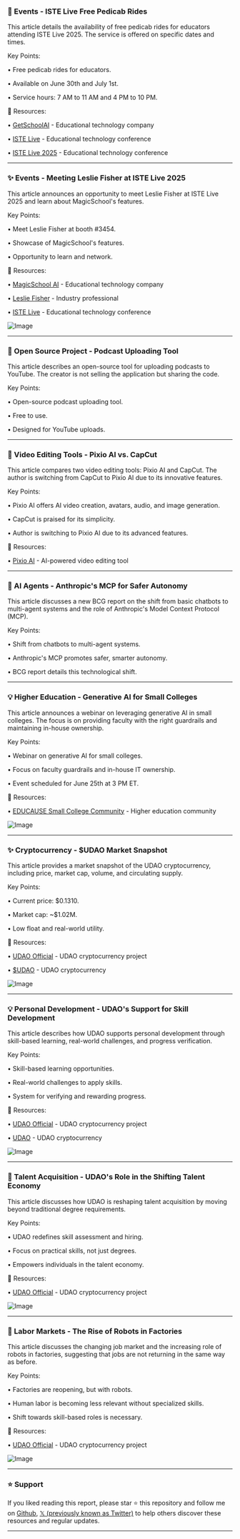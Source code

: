 ### 🚀 Events - ISTE Live Free Pedicab Rides

This article details the availability of free pedicab rides for educators attending ISTE Live 2025.  The service is offered on specific dates and times.

Key Points:

• Free pedicab rides for educators.

• Available on June 30th and July 1st.

• Service hours: 7 AM to 11 AM and 4 PM to 10 PM.


🔗 Resources:

• [GetSchoolAI](https://x.com/GetSchoolAI) - Educational technology company

• [ISTE Live](https://x.com/hashtag/ISTELive?src=hashtag_click) -  Educational technology conference

• [ISTE Live 2025](https://x.com/hashtag/ISTELive25?src=hashtag_click) - Educational technology conference


---

### ✨ Events - Meeting Leslie Fisher at ISTE Live 2025

This article announces an opportunity to meet Leslie Fisher at ISTE Live 2025 and learn about MagicSchool's features.

Key Points:

• Meet Leslie Fisher at booth #3454.

• Showcase of MagicSchool's features.

• Opportunity to learn and network.


🔗 Resources:

• [MagicSchool AI](https://x.com/magicschoolai) - Educational technology company

• [Leslie Fisher](https://x.com/lesliefisher) -  Industry professional

• [ISTE Live](https://x.com/hashtag/ISTELive?src=hashtag_click) - Educational technology conference

![Image](https://pbs.twimg.com/media/GuYVrAVWQAAz3XE?format=jpg&name=small)


---

### 🤖 Open Source Project - Podcast Uploading Tool

This article describes an open-source tool for uploading podcasts to YouTube. The creator is not selling the application but sharing the code.

Key Points:

• Open-source podcast uploading tool.

• Free to use.

• Designed for YouTube uploads.


---

### 🚀 Video Editing Tools - Pixio AI vs. CapCut

This article compares two video editing tools: Pixio AI and CapCut.  The author is switching from CapCut to Pixio AI due to its innovative features.

Key Points:

• Pixio AI offers AI video creation, avatars, audio, and image generation.

• CapCut is praised for its simplicity.

• Author is switching to Pixio AI due to its advanced features.


🔗 Resources:

• [Pixio AI](https://x.com/pixio_ai) - AI-powered video editing tool


---

### 🤖 AI Agents - Anthropic's MCP for Safer Autonomy

This article discusses a new BCG report on the shift from basic chatbots to multi-agent systems and the role of Anthropic's Model Context Protocol (MCP).

Key Points:

• Shift from chatbots to multi-agent systems.

• Anthropic's MCP promotes safer, smarter autonomy.

• BCG report details this technological shift.



---

### 💡 Higher Education - Generative AI for Small Colleges

This article announces a webinar on leveraging generative AI in small colleges.  The focus is on providing faculty with the right guardrails and maintaining in-house ownership.

Key Points:

• Webinar on generative AI for small colleges.

• Focus on faculty guardrails and in-house IT ownership.

• Event scheduled for June 25th at 3 PM ET.



🔗 Resources:

• [EDUCAUSE Small College Community](https://x.com/iblai_) -  Higher education community


![Image](https://pbs.twimg.com/media/GuJCyZOWcAAK3vA?format=jpg&name=small)


---

### ✨ Cryptocurrency - $UDAO Market Snapshot

This article provides a market snapshot of the UDAO cryptocurrency, including price, market cap, volume, and circulating supply.

Key Points:

• Current price: $0.1310.

• Market cap: ~$1.02M.

• Low float and real-world utility.


🔗 Resources:

• [UDAO Official](https://x.com/udao_official) - UDAO cryptocurrency project

• [$UDAO](https://x.com/search?q=%24UDAO&src=cashtag_click) - UDAO cryptocurrency


![Image](https://pbs.twimg.com/media/GuI5RqBWYAAk9AG?format=jpg&name=small)


---

### 💡 Personal Development - UDAO's Support for Skill Development

This article describes how UDAO supports personal development through skill-based learning, real-world challenges, and progress verification.

Key Points:

• Skill-based learning opportunities.

• Real-world challenges to apply skills.

• System for verifying and rewarding progress.



🔗 Resources:

• [UDAO Official](https://x.com/udao_official) - UDAO cryptocurrency project

• [UDAO](https://x.com/hashtag/UDAO?src=hashtag_click) - UDAO cryptocurrency


![Image](https://pbs.twimg.com/tweet_video_thumb/Gt0ZlhDWsAACs2w.jpg)


---

### 🚀 Talent Acquisition - UDAO's Role in the Shifting Talent Economy

This article discusses how UDAO is reshaping talent acquisition by moving beyond traditional degree requirements.

Key Points:

• UDAO redefines skill assessment and hiring.

• Focus on practical skills, not just degrees.

• Empowers individuals in the talent economy.



🔗 Resources:

• [UDAO Official](https://x.com/udao_official) - UDAO cryptocurrency project


![Image](https://pbs.twimg.com/media/Gt5kWZUXcAAf73I?format=jpg&name=small)


---

### 🤖 Labor Markets - The Rise of Robots in Factories

This article discusses the changing job market and the increasing role of robots in factories, suggesting that jobs are not returning in the same way as before.

Key Points:

• Factories are reopening, but with robots.

• Human labor is becoming less relevant without specialized skills.

• Shift towards skill-based roles is necessary.


🔗 Resources:

• [UDAO Official](https://x.com/udao_official) - UDAO cryptocurrency project


![Image](https://pbs.twimg.com/ext_tw_video_thumb/1936467588558606336/pu/img/JGahp5t0eWxCEyhD.jpg)


---

### ⭐️ Support

If you liked reading this report, please star ⭐️ this repository and follow me on [Github](https://github.com/Drix10), [𝕏 (previously known as Twitter)](https://x.com/DRIX_10_) to help others discover these resources and regular updates.

---